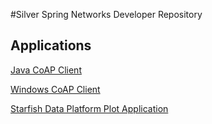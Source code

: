 #Silver Spring Networks Developer Repository
## Applications
[Java CoAP Client](SDK/Java%20CoAP%20Client)

[Windows CoAP Client](SDK/Windows%20CoAP%20Client)

[Starfish Data Platform Plot Application](SDK/Starfish%20Example%20Plot%20Application)
